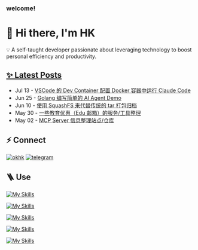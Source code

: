 ### welcome!
<h1>👋 Hi there, I'm HK</h1>

<p>💡 A self-taught developer passionate about leveraging technology to boost personal efficiency and productivity.</p>
<!--
[![Typing SVG](https://readme-typing-svg.demolab.com?font=Fira+Code&weight=500&size=25&pause=1000&color=000000&vCenter=true&random=false&width=840&lines=I'm+hk%2C+a+self-taught+passionate+developer+from+China.)](https://git.io/typing-svg)
- ⚡ I'm interested in most things about technology and coding.
<p>☁️ 运维背锅侠，后端搬砖工，前端小菜鸟 ☁️</p>
-->


<h2><a href="https://okhk.net/" target="_blank">✨ Latest Posts</a></h2>

<!-- feed start -->
- Jul 13 - [VSCode 的 Dev Container 配置 Docker 容器中运行 Claude Code](https://okhk.net/claude-code-in-docker-by-vscode-devcontainer)
- Jun 25 - [Golang 编写简单的 AI Agent Demo](https://okhk.net/simple-ai-agent-demo-in-golang)
- Jun 10 - [使用 SquashFS 来代替传统的 tar 打包归档](https://okhk.net/replace-tar-with-squashfs-for-archiving)
- May 30 - [一些教育优惠（Edu 邮箱）的服务/工具整理](https://okhk.net/some-free-student-edu-services)
- May 02 - [MCP Server 信息整理站点/仓库](https://okhk.net/mcp-server-source-site)
<!-- feed end -->



<!--
![My GitHub stats](https://github-readme-stats.vercel.app/api?username=hkint&count_private=true&theme=ambient_gradient)
![Top Langs](https://github-readme-stats.vercel.app/api/top-langs/?username=hkint&layout=compact&theme=ambient_gradient)
-->



## ⚡ Connect
<p>
  <a target="_blank" href="https://okhk.net/" style="display: inline-block;"><img src="https://img.shields.io/badge/HK-Note?style=for-the-badge&logo=notion&color=%234285f4" alt="okhk" /></a>
  <a target="_blank" href="https://t.me/iokhk" style="display: inline-block;"><img src="https://img.shields.io/badge/telegram-blue?style=for-the-badge&logo=telegram&logoColor=white" alt="telegram" /></a>
<!--   <a target="_blank" href="https://twitter.com/okhkint" style="display: inline-block;"><img src="https://img.shields.io/badge/twitter-x?style=for-the-badge&logo=x&logoColor=white&color=#4285f4" alt="twitter" /></a> -->    
</p>



## 🪜 Use
[![My Skills](https://skillicons.dev/icons?i=linux,debian,arch,ubuntu)](https://okhk.net)

[![My Skills](https://skillicons.dev/icons?i=git,nginx,docker,kubernetes,jenkins,terraform)](https://okhk.net)

[![My Skills](https://skillicons.dev/icons?i=java,spring,go,py,html,js,nextjs,react)](https://okhk.net)

[![My Skills](https://skillicons.dev/icons?i=cloudflare,vercel,github,gitlab,notion)](https://okhk.net)

[![My Skills](https://skillicons.dev/icons?i=mysql,postgres,redis,sqlite)](https://okhk.net)














<!-- <p>
  <a target="_blank" href="https://www.vectorlogo.zone/logos/gnu_bash/gnu_bash-icon.svg" style="display: inline-block;"><img src="https://www.vectorlogo.zone/logos/gnu_bash/gnu_bash-icon.svg" alt="bash" width="42" height="42" /</a>
  <a target="_blank" href="https://raw.githubusercontent.com/devicons/devicon/master/icons/linux/linux-original.svg" style="display: inline-block;"><img src="https://raw.githubusercontent.com/devicons/devicon/master/icons/linux/linux-original.svg" alt="linux" width="42" height="42" /></a>
  <a target="_blank" href="https://raw.githubusercontent.com/devicons/devicon/master/icons/docker/docker-original-wordmark.svg" style="display: inline-block;"><img src="https://raw.githubusercontent.com/devicons/devicon/master/icons/docker/docker-original-wordmark.svg" alt="docker" width="42" height="42" /></a>
  <a target="_blank" href="https://www.vectorlogo.zone/logos/kubernetes/kubernetes-icon.svg" style="display: inline-block;"><img src="https://www.vectorlogo.zone/logos/kubernetes/kubernetes-icon.svg" alt="kubernetes" width="42" height="42" /></a>
  <a target="_blank" href="https://www.vectorlogo.zone/logos/git-scm/git-scm-icon.svg" style="display: inline-block;"><img src="https://www.vectorlogo.zone/logos/git-scm/git-scm-icon.svg" alt="git" width="42" height="42" /></a>
  <a target="_blank" href="https://www.vectorlogo.zone/logos/jenkins/jenkins-icon.svg" style="display: inline-block;"><img src="https://www.vectorlogo.zone/logos/jenkins/jenkins-icon.svg" alt="jenkins" width="42" height="42" /></a>

  <a target="_blank" href="https://raw.githubusercontent.com/devicons/devicon/master/icons/java/java-original.svg" style="display: inline-block;"><img src="https://raw.githubusercontent.com/devicons/devicon/master/icons/java/java-original.svg" alt="java" width="42" height="42" /></a>
  <a target="_blank" href="https://www.vectorlogo.zone/logos/springio/springio-icon.svg" style="display: inline-block;"><img src="https://www.vectorlogo.zone/logos/springio/springio-icon.svg" alt="spring" width="42" height="42" /></a>
    <a target="_blank" href="https://raw.githubusercontent.com/devicons/devicon/master/icons/mysql/mysql-original-wordmark.svg" style="display: inline-block;"><img src="https://raw.githubusercontent.com/devicons/devicon/master/icons/mysql/mysql-original-wordmark.svg" alt="mysql" width="42" height="42" /></a>
  <a target="_blank" href="https://raw.githubusercontent.com/devicons/devicon/master/icons/mongodb/mongodb-original-wordmark.svg" style="display: inline-block;"><img src="https://raw.githubusercontent.com/devicons/devicon/master/icons/mongodb/mongodb-original-wordmark.svg" alt="mongodb" width="42" height="42" /></a>
  <a target="_blank" href="https://raw.githubusercontent.com/devicons/devicon/master/icons/redis/redis-original-wordmark.svg" style="display: inline-block;"><img src="https://raw.githubusercontent.com/devicons/devicon/master/icons/redis/redis-original-wordmark.svg" alt="redis" width="42" height="42" /></a>
  
  <a target="_blank" href="https://raw.githubusercontent.com/devicons/devicon/master/icons/go/go-original.svg" style="display: inline-block;"><img src="https://raw.githubusercontent.com/devicons/devicon/master/icons/go/go-original.svg" alt="go" width="42" height="42" /></a>
  <a target="_blank" href="https://raw.githubusercontent.com/devicons/devicon/master/icons/python/python-original.svg" style="display: inline-block;"><img src="https://raw.githubusercontent.com/devicons/devicon/master/icons/python/python-original.svg" alt="python" width="42" height="42" /></a>
  <a target="_blank" href="https://cdn.worldvectorlogo.com/logos/nextjs-2.svg" style="display: inline-block;"><img src="https://cdn.worldvectorlogo.com/logos/nextjs-2.svg" alt="nextjs" width="42" height="42" /></a>
</p> -->
